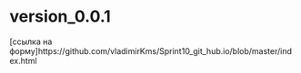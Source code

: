 <h1> version_0.0.1</h1>
[ссылка на форму]https://github.com/vladimirKms/Sprint10_git_hub.io/blob/master/index.html
